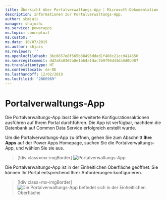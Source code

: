 ```yaml
---
title: Übersicht über Portalverwaltungs-App | Microsoft-Dokumentation
description: Informationen zur Portalverwaltungs-App.
author: sbmjais
manager: shujoshi
ms.service: powerapps
ms.topic: conceptual
ms.custom: ''
ms.date: 10/07/2019
ms.author: shjais
ms.reviewer: ''
ms.openlocfilehash: 36c6657e8f565b38495dded1f408c21cc0414356
ms.sourcegitcommit: dd2a8a0362a8e1b64a1dac7b9f98d43da8d0bd87
ms.translationtype: HT
ms.contentlocale: de-DE
ms.lasthandoff: 12/02/2019
ms.locfileid: "2866969"
---
```

# <a name="portal-management-app"></a>Portalverwaltungs-App

Die Portalverwaltungs-App lässt Sie erweiterte Konfigurationsaktionen ausführen auf Ihrem Portal durchführen. Die App ist verfügbar, nachdem die Datenbank auf Common Data Service erfolgreich erstellt wurde.

Um die Portalverwaltungs-App zu öffnen, gehen Sie zum Abschnitt **Ihre Apps** auf der Power Apps Homepage, suchen Sie die Portalverwaltungs-App, und wählen Sie sie aus.

> [!div class=mx-imgBorder]
> ![Portalverwaltungs-App](../media/portal-mgmt.png "Portalverwaltungs-App")

Die Portalverwaltungs-App ist in der Einheitlichen Oberfläche geöffnet. Sie können Ihr Portal entsprechend Ihrer Anforderungen konfigurieren.

> [!div class=mx-imgBorder]
> ![Die Portalverwaltungs-App befindet sich in der Einheitlichen Oberfläche](../media/portal-mgmt-unified-interface.png "Die Portalverwaltungs-App befindet sich in der Einheitlichen Oberfläche")
  